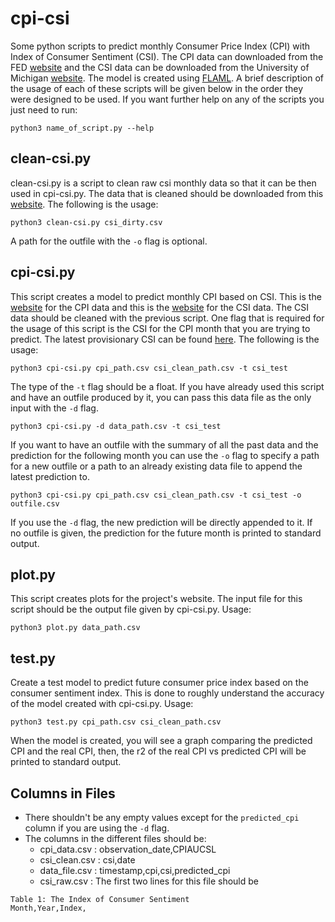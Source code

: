 # cpi-csi

Some python scripts to predict monthly Consumer Price Index (CPI) with Index of Consumer Sentiment (CSI). The CPI data can downloaded from the FED [website](https://fred.stlouisfed.org/series/CPIAUCSL) and the CSI data can be downloaded from the University of Michigan [website](https://data.sca.isr.umich.edu/data-archive/mine.php). The model is created using [FLAML](https://github.com/microsoft/flaml). A brief description of the usage of each of these scripts will be given below in the order they were designed to be used. If you want further help on any of the scripts you just need to run:

```
python3 name_of_script.py --help
```

## clean-csi.py

clean-csi.py is a script to clean raw csi monthly data so that it can be then used in cpi-csi.py. The data that is cleaned should be downloaded from this [website](https://data.sca.isr.umich.edu/data-archive/mine.php). The following is the usage:

```
python3 clean-csi.py csi_dirty.csv 
```

A path for the outfile with the `-o` flag is optional.

## cpi-csi.py

This script creates a model to predict monthly CPI based on CSI. This is the [website](https://fred.stlouisfed.org/series/CPIAUCSL) for the CPI data and this is the [website](https://data.sca.isr.umich.edu/data-archive/mine.php) for the CSI data. The CSI data should be cleaned with the previous script. One flag that is required for the usage of this script is the CSI for the CPI month that you are trying to predict. The latest provisionary CSI can be found [here](https://www.sca.isr.umich.edu/). The following is the usage:

```
python3 cpi-csi.py cpi_path.csv csi_clean_path.csv -t csi_test
```

The type of the `-t` flag should be a float. If you have already used this script and have an outfile produced by it, you can pass this data file as the only input with the `-d` flag. 

```
python3 cpi-csi.py -d data_path.csv -t csi_test
```

If you want to have an outfile with the summary of all the past data and the prediction for the following month you can use the `-o` flag to specify a path for a new outfile or a path to an already existing data file to append the latest prediction to.

```
python3 cpi-csi.py cpi_path.csv csi_clean_path.csv -t csi_test -o outfile.csv
```

If you use the `-d` flag, the new prediction will be directly appended to it. If no outfile is given, the prediction for the future month is printed to standard output.

## plot.py

This script creates plots for the project's website. The input file for this script should be the output file given by cpi-csi.py. Usage:

```
python3 plot.py data_path.csv
```

## test.py

Create a test model to predict future consumer price index based on the consumer sentiment index. This is done to roughly understand the accuracy of the model created with cpi-csi.py. Usage:

```
python3 test.py cpi_path.csv csi_clean_path.csv
```

When the model is created, you will see a graph comparing the predicted CPI and the real CPI, then, the r2 of the real CPI vs predicted CPI will be printed to standard output.

## Columns in Files

- There shouldn't be any empty values except for the `predicted_cpi` column if you are using the `-d` flag.
- The columns in the different files should be:
    - cpi_data.csv : observation_date,CPIAUCSL
    - csi_clean.csv : csi,date
    - data_file.csv : timestamp,cpi,csi,predicted_cpi
    - csi_raw.csv : The first two lines for this file should be
```
Table 1: The Index of Consumer Sentiment
Month,Year,Index,
```

